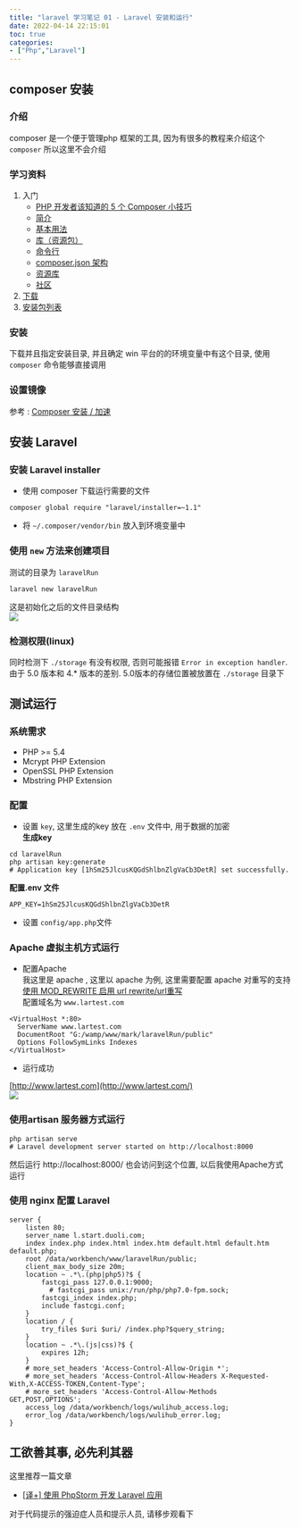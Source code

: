 ```yaml
---
title: "laravel 学习笔记 01 - Laravel 安装和运行"
date: 2022-04-14 22:15:01
toc: true
categories:
- ["Php","Laravel"]
---
```


## composer 安装


### 介绍
composer 是一个便于管理php 框架的工具, 因为有很多的教程来介绍这个 `composer` 所以这里不会介绍

### 学习资料

1. 入门
   - [PHP 开发者该知道的 5 个 Composer 小技巧](http://www.phpcomposer.com/)
   - [简介](http://docs.phpcomposer.com/00-intro.html)
   - [基本用法](http://docs.phpcomposer.com/01-basic-usage.html)
   - [库（资源包）](http://docs.phpcomposer.com/02-libraries.html)
   - [命令行](http://docs.phpcomposer.com/03-cli.html)
   - [composer.json 架构](http://docs.phpcomposer.com/04-schema.html)
   - [资源库](http://docs.phpcomposer.com/05-repositories.html)
   - [社区](http://docs.phpcomposer.com/06-community.html)
2. [下载](http://docs.phpcomposer.com/download/)
3. [安装包列表](https://packagist.org/)

### 安装
下载并且指定安装目录, 并且确定 win 平台的的环境变量中有这个目录, 使用 `composer` 命令能够直接调用

### 设置镜像
参考 : [Composer 安装 / 加速](https://wulicode.com/php/composer-install-and-use-mirror.html)

## 安装 Laravel

### 安装 Laravel installer

- 使用 composer 下载运行需要的文件
```
composer global require "laravel/installer=~1.1"
```

- 将 `~/.composer/vendor/bin` 放入到环境变量中

### 使用 `new` 方法来创建项目
测试的目录为 `laravelRun`
```
laravel new laravelRun
```
这是初始化之后的文件目录结构<br />![](https://file.wulicode.com/yuque/202208/04/23/08517ntIai6o.png?x-oss-process=image/resize,h_565)

### 检测权限(linux)
同时检测下 `./storage` 有没有权限, 否则可能报错 `Error in exception handler`.由于 5.0 版本和 4.* 版本的差别. 5.0版本的存储位置被放置在 `./storage` 目录下

## 测试运行

### 系统需求

- PHP >= 5.4
- Mcrypt PHP Extension
- OpenSSL PHP Extension
- Mbstring PHP Extension

### 配置

- 设置 `key`, 这里生成的key 放在 `.env` 文件中, 用于数据的加密<br />**生成key**
```
cd laravelRun
php artisan key:generate
# Application key [1hSm25JlcusKQGdShlbnZlgVaCb3DetR] set successfully.
```
**配置.env 文件**
```
APP_KEY=1hSm25JlcusKQGdShlbnZlgVaCb3DetR
```

- 设置 `config/app.php`文件

### Apache 虚拟主机方式运行

- 配置Apache<br />我这里是 apache , 这里以 apache 为例, 这里需要配置 apache 对重写的支持 [使用 MOD_REWRITE 启用 url rewrite/url重写](http://my.oschina.net/duoli/blog/389248)<br />配置域名为 `www.lartest.com`
```
<VirtualHost *:80>
  ServerName www.lartest.com
  DocumentRoot "G:/wamp/www/mark/laravelRun/public"
  Options FollowSymLinks Indexes
</VirtualHost>
```

- 运行成功

[http://www.lartest.com](http://www.lartest.com/)<br />![](https://file.wulicode.com/yuque/202208/04/23/08510Zn21MMz.png?x-oss-process=image/resize,h_524)

### 使用artisan 服务器方式运行
```
php artisan serve
# Laravel development server started on http://localhost:8000
```
然后运行 http://localhost:8000/ 也会访问到这个位置, 以后我使用Apache方式运行

### 使用 nginx 配置 Laravel
```nginx
server {
    listen 80;
    server_name l.start.duoli.com;
    index index.php index.html index.htm default.html default.htm default.php;
    root /data/workbench/www/laravelRun/public;
    client_max_body_size 20m;
    location ~ .*\.(php|php5)?$ {
        fastcgi_pass 127.0.0.1:9000;
	      # fastcgi_pass unix:/run/php/php7.0-fpm.sock;
        fastcgi_index index.php;
        include fastcgi.conf;
    }
    location / {
        try_files $uri $uri/ /index.php?$query_string;
    }
    location ~ .*\.(js|css)?$ {
        expires 12h;
    }
    # more_set_headers 'Access-Control-Allow-Origin *';
    # more_set_headers 'Access-Control-Allow-Headers X-Requested-With,X-ACCESS-TOKEN,Content-Type';
    # more_set_headers 'Access-Control-Allow-Methods GET,POST,OPTIONS';
    access_log /data/workbench/logs/wulihub_access.log;
    error_log /data/workbench/logs/wulihub_error.log;
}
```

## 工欲善其事, 必先利其器
这里推荐一篇文章

- [[译+] 使用 PhpStorm 开发 Laravel 应用](https://wulicode.com/develop/ide-phpstorm-develop-on-laravel.html)

对于代码提示的强迫症人员和提示人员, 请移步观看下

